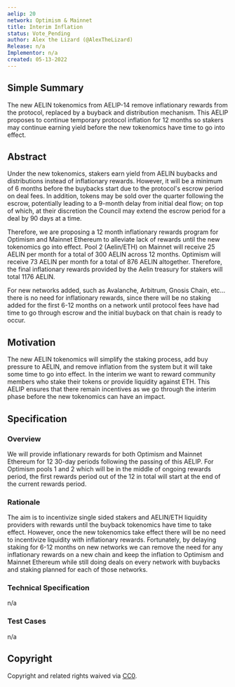 ```yaml
---
aelip: 20
network: Optimism & Mainnet
title: Interim Inflation
status: Vote_Pending
author: Alex the Lizard (@AlexTheLizard)
Release: n/a
Implementor: n/a
created: 05-13-2022
---
```


## Simple Summary

The new AELIN tokenomics from AELIP-14 remove inflationary rewards from the protocol, replaced by a buyback and distribution mechanism. This AELIP proposes to continue temporary protocol inflation for 12 months so stakers may continue earning yield before the new tokenomics have time to go into effect.

## Abstract

Under the new tokenomics, stakers earn yield from AELIN buybacks and distributions instead of inflationary rewards. However, it will be a minimum of 6 months before the buybacks start due to the protocol's escrow period on deal fees. In addition, tokens may be sold over the quarter following the escrow, potentially leading to a 9-month delay from initial deal flow; on top of which, at their discretion the Council may extend the escrow period for a deal by 90 days at a time.

Therefore, we are proposing a 12 month inflationary rewards program for Optimism and Mainnet Ethereum to alleviate lack of rewards until the new tokenomics go into effect. Pool 2 (Aelin/ETH) on Mainnet will receive 25 AELIN per month for a total of 300 AELIN across 12 months. Optimism will receive 73 AELIN per month for a total of 876 AELIN altogether. Therefore, the final inflationary rewards provided by the Aelin treasury for stakers will total 1176 AELIN.

For new networks added, such as Avalanche, Arbitrum, Gnosis Chain, etc... there is no need for inflationary rewards, since there will be no staking added for the first 6-12 months on a network until protocol fees have had time to go through escrow and the initial buyback on that chain is ready to occur.

## Motivation

The new AELIN tokenomics will simplify the staking process, add buy pressure to AELIN, and remove inflation from the system but it will take some time to go into effect. In the interim we want to reward community members who stake their tokens or provide liquidity against ETH. This AELIP ensures that there remain incentives as we go through the interim phase before the new tokenomics can have an impact.

## Specification

### Overview

We will provide inflationary rewards for both Optimism and Mainnet Ethereum for 12 30-day periods following the passing of this AELIP. For Optimism pools 1 and 2 which will be in the middle of ongoing rewards period, the first rewards period out of the 12 in total will start at the end of the current rewards period.

### Rationale

The aim is to incentivize single sided stakers and AELIN/ETH liquidity providers with rewards until the buyback tokenomics have time to take effect. However, once the new tokenomics take effect there will be no need to incentivize liquidity with inflationary rewards. Fortunately, by delaying staking for 6-12 months on new networks we can remove the need for any inflationary rewards on a new chain and keep the inflation to Optimism and Mainnet Ethereum while still doing deals on every network with buybacks and staking planned for each of those networks.

### Technical Specification

n/a

### Test Cases

n/a

## Copyright

Copyright and related rights waived via [CC0](https://creativecommons.org/publicdomain/zero/1.0/).
